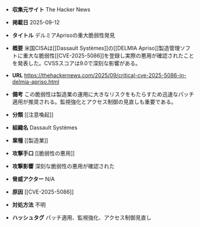 - **収集元サイト**
The Hacker News

- **掲載日**
2025-09-12

- **タイトル**
デルミアAprisoの重大脆弱性発見

- **概要**
米国CISAは[[Dassault Systèmes]]の[[DELMIA Apriso]]製造管理ソフトに重大な脆弱性[[CVE-2025-5086]]を登録し実際の悪用が確認されたことを発表した。CVSSスコアは9.0で深刻な影響がある。

- **URL**
https://thehackernews.com/2025/09/critical-cve-2025-5086-in-delmia-apriso.html

- **備考**
この脆弱性は製造業の運用に大きなリスクをもたらすため迅速なパッチ適用が推奨される。監視強化とアクセス制御の見直しも重要である。

- **分類**
[[注意喚起]]

- **組織名**
Dassault Systèmes

- **業種**
[[製造業]]

- **攻撃手口**
[[脆弱性の悪用]]

- **攻撃影響**
深刻な脆弱性の悪用が確認された

- **脅威アクター**
N/A

- **原因**
[[CVE-2025-5086]]

- **対処方法**
不明

- **ハッシュタグ**
パッチ適用、監視強化、アクセス制御見直し
